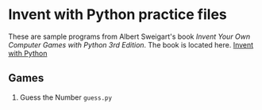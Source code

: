 # Invent with Python practice files

These are sample programs from Albert Sweigart's book *Invent Your Own Computer Games with Python 3rd Edition*. The book is located here. [Invent with Python](http://inventwithpython.com/chapters/)

## Games

1. Guess the Number `guess.py`